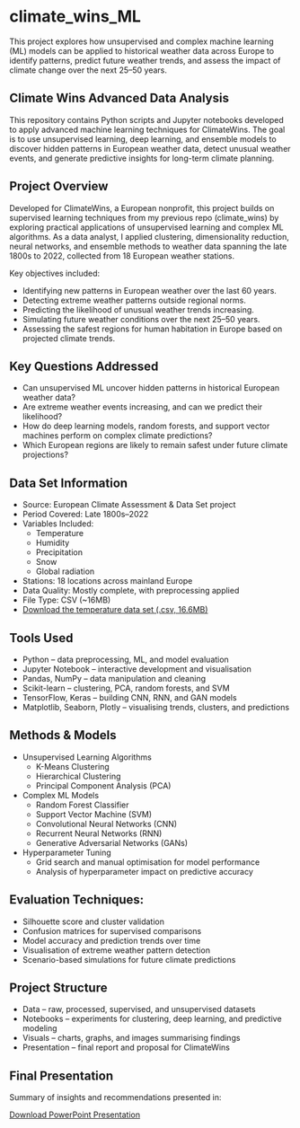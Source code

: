 # climate_wins_ML
This project explores how unsupervised and complex machine learning (ML) models can be applied to historical weather data across Europe to identify patterns, predict future weather trends, and assess the impact of climate change over the next 25–50 years.

## Climate Wins Advanced Data Analysis
This repository contains Python scripts and Jupyter notebooks developed to apply advanced machine learning techniques for ClimateWins. The goal is to use unsupervised learning, deep learning, and ensemble models to discover hidden patterns in European weather data, detect unusual weather events, and generate predictive insights for long-term climate planning.

## Project Overview
Developed for ClimateWins, a European nonprofit, this project builds on supervised learning techniques from my previous repo (climate_wins) by exploring practical applications of unsupervised learning and complex ML algorithms. As a data analyst, I applied clustering, dimensionality reduction, neural networks, and ensemble methods to weather data spanning the late 1800s to 2022, collected from 18 European weather stations.

Key objectives included:
- Identifying new patterns in European weather over the last 60 years.
- Detecting extreme weather patterns outside regional norms.
- Predicting the likelihood of unusual weather trends increasing.
- Simulating future weather conditions over the next 25–50 years.
- Assessing the safest regions for human habitation in Europe based on projected climate trends.

## Key Questions Addressed
- Can unsupervised ML uncover hidden patterns in historical European weather data?
- Are extreme weather events increasing, and can we predict their likelihood?
- How do deep learning models, random forests, and support vector machines perform on complex climate predictions?
- Which European regions are likely to remain safest under future climate projections?

## Data Set Information 
- Source: European Climate Assessment & Data Set project
- Period Covered: Late 1800s–2022
- Variables Included:
  - Temperature
  - Humidity
  - Precipitation
  - Snow
  - Global radiation
- Stations: 18 locations across mainland Europe
- Data Quality: Mostly complete, with preprocessing applied
- File Type: CSV (~16MB)
- [Download the temperature data set (.csv, 16.6MB)](https://s3.amazonaws.com/coach-courses-us/public/courses/da-spec-ml/Scripts/A1/Dataset-weather-prediction-dataset-processed.csv)
  
## Tools Used
- Python – data preprocessing, ML, and model evaluation
- Jupyter Notebook – interactive development and visualisation
- Pandas, NumPy – data manipulation and cleaning
- Scikit-learn – clustering, PCA, random forests, and SVM
- TensorFlow, Keras – building CNN, RNN, and GAN models
- Matplotlib, Seaborn, Plotly – visualising trends, clusters, and predictions

## Methods & Models
- Unsupervised Learning Algorithms
  - K-Means Clustering
  - Hierarchical Clustering
  - Principal Component Analysis (PCA)
- Complex ML Models
  - Random Forest Classifier
  - Support Vector Machine (SVM)
  - Convolutional Neural Networks (CNN)
  - Recurrent Neural Networks (RNN)
  - Generative Adversarial Networks (GANs)
- Hyperparameter Tuning
  - Grid search and manual optimisation for model performance
  - Analysis of hyperparameter impact on predictive accuracy

## Evaluation Techniques:
- Silhouette score and cluster validation
- Confusion matrices for supervised comparisons
- Model accuracy and prediction trends over time
- Visualisation of extreme weather pattern detection
- Scenario-based simulations for future climate predictions

## Project Structure
- Data – raw, processed, supervised, and unsupervised datasets
- Notebooks – experiments for clustering, deep learning, and predictive modeling
- Visuals – charts, graphs, and images summarising findings
- Presentation – final report and proposal for ClimateWins

## Final Presentation
Summary of insights and recommendations presented in:

[Download PowerPoint Presentation](2.5_Presenting_Final_Results.pdf)

